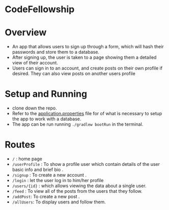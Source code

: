 # CodeFellowship
# Overview
* An app that allows users to sign up through a form, which will hash their passwords and store them to a database.
*  After signing up, the user is taken to a page showing them a detailed view of their account.
*   Users can sign in to an account, and create posts on their own profile if desired. They can also view posts on another users profile

# Setup and Running
* clone down the repo.
* Refer to the [application.properties](src/main/resources/application.properties) file for of what is necessary to setup the app to work with a database.
* The app can be run running `./gradlew bootRun` in the terminal.

 # Routes
* `/` : home page 
 * `/userProfile` : To show a profile user which contain details of the user basic info and brief bio .
 * `/signup` :  To create a new account .
 * `/login` : let the user log in to him/her profile 
 * `/users/{id}` : which allows viewing the data about a single user.
 * `/feed` : To view all of the posts from the users that they follow.
 * `/addPost`: To create a new post .
 * `/allUsers`: To display  users and follow them.